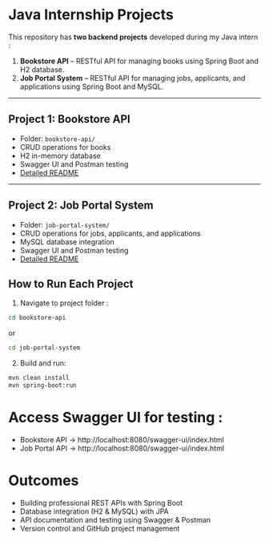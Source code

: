 # Java Internship Projects #

This repository has **two backend projects** developed during my Java intern :

1. **Bookstore API** – RESTful API for managing books using Spring Boot and H2 database.  
2. **Job Portal System** – RESTful API for managing jobs, applicants, and applications using Spring Boot and MySQL.

---

## Project 1: Bookstore API

- Folder: `bookstore-api/`
- CRUD operations for books
- H2 in-memory database
- Swagger UI and Postman testing
- [Detailed README](./bookstore-api/README.md)

---

## Project 2: Job Portal System

- Folder: `job-portal-system/`
- CRUD operations for jobs, applicants, and applications
- MySQL database integration
- Swagger UI and Postman testing
- [Detailed README](./job-portal-system/README.md)

## How to Run Each Project

1. Navigate to project folder :
   
```bash
cd bookstore-api
```
or 

```bash
cd job-portal-system
```

2. Build and run:
   
```bash
mvn clean install
mvn spring-boot:run
```

# Access Swagger UI for testing : #

- Bookstore API → http://localhost:8080/swagger-ui/index.html
- Job Portal API → http://localhost:8080/swagger-ui/index.html

# Outcomes #

- Building professional REST APIs with Spring Boot
- Database integration (H2 & MySQL) with JPA
- API documentation and testing using Swagger & Postman
- Version control and GitHub project management
